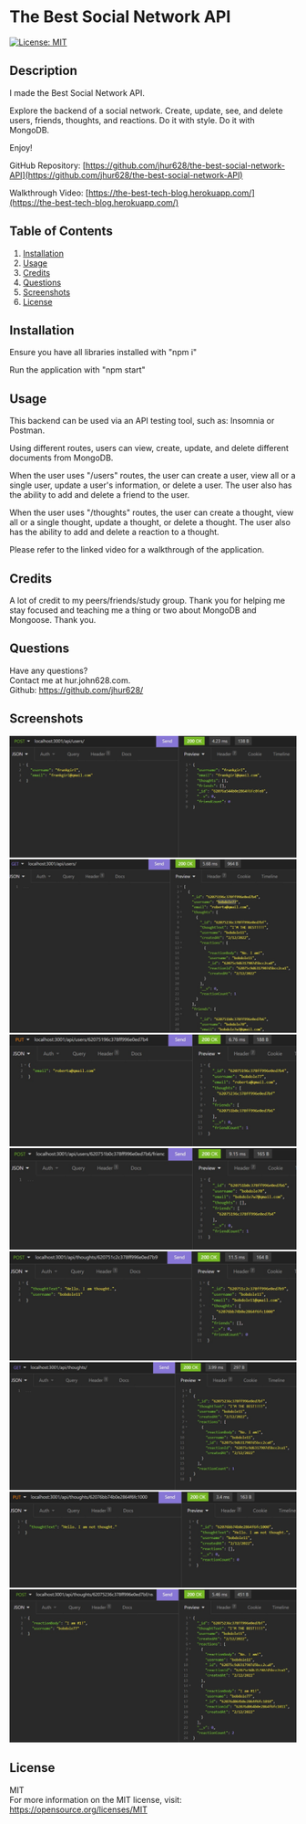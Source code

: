 # The Best Social Network API

[![License: MIT](https://img.shields.io/badge/License-MIT-yellow.svg)](https://opensource.org/licenses/MIT)

## Description
I made the Best Social Network API.

Explore the backend of a social network. Create, update, see, and delete users, friends, thoughts, and reactions. Do it with style. Do it with MongoDB.

Enjoy!

GitHub Repository: [https://github.com/jhur628/the-best-social-network-API](https://github.com/jhur628/the-best-social-network-API)

Walkthrough Video: [https://the-best-tech-blog.herokuapp.com/](https://the-best-tech-blog.herokuapp.com/)

## Table of Contents
1. [Installation](#Installation)
2. [Usage](#Usage)
3. [Credits](#Credits)
4. [Questions](#Questions)
5. [Screenshots](#Screenshots)
6. [License](#License)

## Installation
Ensure you have all libraries installed with "npm i"

Run the application with "npm start"

## Usage
This backend can be used via an API testing tool, such as: Insomnia or Postman.

Using different routes, users can view, create, update, and delete different documents from MongoDB.

When the user uses "/users" routes, the user can create a user, view all or a single user, update a user's information, or delete a user. The user also has the ability to add and delete a friend to the user.

When the user uses "/thoughts" routes, the user can create a thought, view all or a single thought, update a thought, or delete a thought. The user also has the ability to add and delete a reaction to a thought.

Please refer to the linked video for a walkthrough of the application.

## Credits
A lot of credit to my peers/friends/study group. Thank you for helping me stay focused and teaching me a thing or two about MongoDB and Mongoose. Thank you.

## Questions
Have any questions? <br/>
Contact me at hur.john628.com. <br/>
Github: https://github.com/jhur628/ <br/>

## Screenshots
![The Best Social Network API POST User](./assets/post-user.jpg)
![The Best Social Network API GET Users](./assets/get-users.jpg)
![The Best Social Network API PUT User](./assets/put-user.jpg)
![The Best Social Network API POST Friend](./assets/post-friend.jpg)
![The Best Social Network API POST Thought](./assets/post-thought.jpg)
![The Best Social Network API GET Thoughts](./assets/get-thoughts.jpg)
![The Best Social Network API PUT Thought](./assets/put-thought.jpg)
![The Best Social Network API POST Reaction](./assets/post-reaction.jpg)

## License
MIT <br/> For more information on the MIT license, visit: https://opensource.org/licenses/MIT